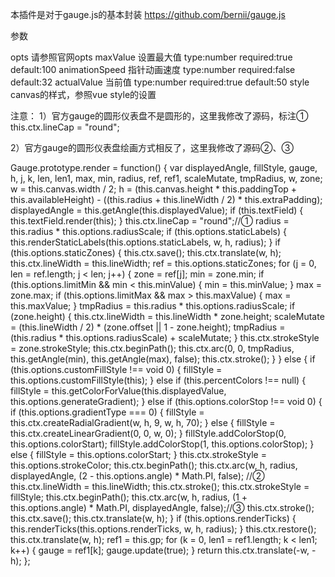 本插件是对于gauge.js的基本封装
https://github.com/bernii/gauge.js

参数

opts 请参照官网opts
maxValue  设置最大值 type:number required:true default:100
animationSpeed 指针动画速度 type:number required:false default:32
actualValue  当前值 type:number required:true default:50
style canvas的样式，参照vue style的设置

注意：
1）官方gauge的圆形仪表盘不是圆形的，这里我修改了源码，标注①
 this.ctx.lineCap = "round";

2）官方gauge的圆形仪表盘绘画方式相反了，这里我修改了源码②、③

 Gauge.prototype.render = function() {
      var displayedAngle, fillStyle, gauge, h, j, k, len, len1, max, min, radius, ref, ref1, scaleMutate, tmpRadius, w, zone;
      w = this.canvas.width / 2;
      h = (this.canvas.height * this.paddingTop + this.availableHeight) - ((this.radius + this.lineWidth / 2) * this.extraPadding);
      displayedAngle = this.getAngle(this.displayedValue);
      if (this.textField) {
        this.textField.render(this);
      }
      this.ctx.lineCap = "round";//①
      radius = this.radius * this.options.radiusScale;
      if (this.options.staticLabels) {
        this.renderStaticLabels(this.options.staticLabels, w, h, radius);
      }
      if (this.options.staticZones) {
        this.ctx.save();
        this.ctx.translate(w, h);
        this.ctx.lineWidth = this.lineWidth;
        ref = this.options.staticZones;
        for (j = 0, len = ref.length; j < len; j++) {
          zone = ref[j];
          min = zone.min;
          if (this.options.limitMin && min < this.minValue) {
            min = this.minValue;
          }
          max = zone.max;
          if (this.options.limitMax && max > this.maxValue) {
            max = this.maxValue;
          }
          tmpRadius = this.radius * this.options.radiusScale;
          if (zone.height) {
            this.ctx.lineWidth = this.lineWidth * zone.height;
            scaleMutate = (this.lineWidth / 2) * (zone.offset || 1 - zone.height);
            tmpRadius = (this.radius * this.options.radiusScale) + scaleMutate;
          }
          this.ctx.strokeStyle = zone.strokeStyle;
          this.ctx.beginPath();
          this.ctx.arc(0, 0, tmpRadius, this.getAngle(min), this.getAngle(max), false);
          this.ctx.stroke();
        }
      } else {
        if (this.options.customFillStyle !== void 0) {
          fillStyle = this.options.customFillStyle(this);
        } else if (this.percentColors !== null) {
          fillStyle = this.getColorForValue(this.displayedValue, this.options.generateGradient);
        } else if (this.options.colorStop !== void 0) {
          if (this.options.gradientType === 0) {
            fillStyle = this.ctx.createRadialGradient(w, h, 9, w, h, 70);
          } else {
            fillStyle = this.ctx.createLinearGradient(0, 0, w, 0);
          }
          fillStyle.addColorStop(0, this.options.colorStart);
          fillStyle.addColorStop(1, this.options.colorStop);
        } else {
          fillStyle = this.options.colorStart;
        }
        this.ctx.strokeStyle = this.options.strokeColor;
        this.ctx.beginPath();
        this.ctx.arc(w, h, radius, displayedAngle, (2 - this.options.angle) * Math.PI, false); //②
        this.ctx.lineWidth = this.lineWidth;
        this.ctx.stroke();
        this.ctx.strokeStyle = fillStyle;
        this.ctx.beginPath();
        this.ctx.arc(w, h, radius, (1 + this.options.angle) * Math.PI, displayedAngle, false);//③
        this.ctx.stroke();
        this.ctx.save();
        this.ctx.translate(w, h);
      }
      if (this.options.renderTicks) {
        this.renderTicks(this.options.renderTicks, w, h, radius);
      }
      this.ctx.restore();
      this.ctx.translate(w, h);
      ref1 = this.gp;
      for (k = 0, len1 = ref1.length; k < len1; k++) {
        gauge = ref1[k];
        gauge.update(true);
      }
      return this.ctx.translate(-w, -h);
    };


